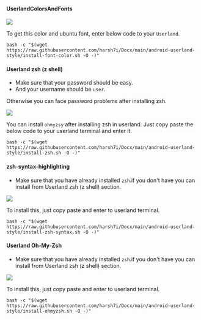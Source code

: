 #### UserlandColorsAndFonts

<img src="https://github.com/harsh7i/Docx/blob/17a608a4ee6d2902be876a02fac4116f2994c89b/android-userland-style/assets/color-and-font.jpg">

To get this color and ubuntu font, enter below code to your `Userland`.
```shell
bash -c "$(wget https://raw.githubusercontent.com/harsh7i/Docx/main/android-userland-style/install-font-color.sh -O -)"
```

#### Userland zsh (z shell)

* Make sure that your password should be easy.
* And your username should be `user`.

Otherwise you can face password problems after installing zsh.

<img src="https://github.com/harsh7i/Docx/blob/6473a20fb86a3545d16c463741eae102dc4fe678/android-userland-style/assets/userland-zsh.jpg">

You can install `ohmyzsy` after installing zsh in userland.
Just copy paste the below code to your userland terminal and enter it.

```shell
bash -c "$(wget https://raw.githubusercontent.com/harsh7i/Docx/main/android-userland-style/install-zsh.sh -O -)"
```

#### zsh-syntax-highlighting

* Make sure that you have already installed `zsh`.if 
you don't have you can install from Userland zsh (z shell) section.

<img src="https://github.com/harsh7i/Docx/blob/e5d95643df7e30a294ccf908ff98600dc8c74403/android-userland-style/assets/zsh-syntax.jpg">

To install this, just copy paste and enter to userland terminal.

```shell
bash -c "$(wget https://raw.githubusercontent.com/harsh7i/Docx/main/android-userland-style/install-zsh-syntax.sh -O -)"
```

#### Userland Oh-My-Zsh

* Make sure that you have already installed `zsh`.if 
you don't have you can install from Userland zsh (z shell) section.

<img src="https://github.com/harsh7i/Docx/blob/56dd8fceaa0bba631bd6e222c071c5939717dfa9/android-userland-style/assets/userland-zsh.jpg">

To install this, just copy paste and enter to userland terminal.

```shell
bash -c "$(wget https://raw.githubusercontent.com/harsh7i/Docx/main/android-userland-style/install-ohmyzsh.sh -O -)"
```

